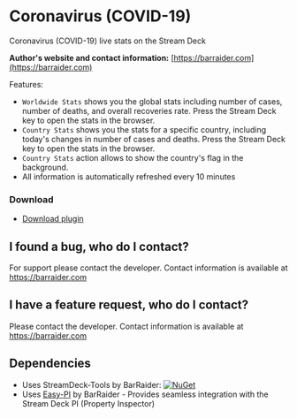 # Coronavirus (COVID-19)
Coronavirus (COVID-19) live stats on the Stream Deck

**Author's website and contact information:** [https://barraider.com](https://barraider.com)


Features:
- `Worldwide Stats` shows you the global stats including number of cases, number of deaths, and overall recoveries rate. Press the Stream Deck key to open the stats in the browser.
- `Country Stats` shows you the stats for a specific country, including today's changes in number of cases and deaths. Press the Stream Deck key to open the stats in the browser.
- `Country Stats` action allows to show the 
 country's flag in the background.
- All information is automatically refreshed every 10 minutes

### Download

* [Download plugin](https://github.com/BarRaider/streamdeck-coronavirus/releases/)

## I found a bug, who do I contact?
For support please contact the developer. Contact information is available at https://barraider.com

## I have a feature request, who do I contact?
Please contact the developer. Contact information is available at https://barraider.com

## Dependencies
* Uses StreamDeck-Tools by BarRaider: [![NuGet](https://img.shields.io/nuget/v/streamdeck-tools.svg?style=flat)](https://www.nuget.org/packages/streamdeck-tools)
* Uses [Easy-PI](https://github.com/BarRaider/streamdeck-easypi) by BarRaider - Provides seamless integration with the Stream Deck PI (Property Inspector) 
